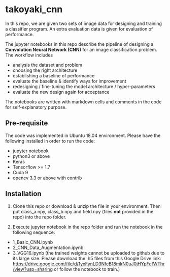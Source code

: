 # takoyaki_cnn
In this repo, we are given two sets of image data for designing and training a classifier program. An extra evaluation data is given for evaluation of performance. 

The jupyter notebooks in this repo describe the pipeline of designing a **Convolution Neural Network (CNN)** for an image classification problem. The workflow includes
+ analysis the dataset and problem
+ choosing the right architecture 
+ establishing a baseline of performance
+ evaluate the baseline & identify ways for improvement
+ redesigning / fine-tuning the model architecture / hyper-parameters
+ evaluate the new design again for acceptance

The notebooks are written with markdown cells and comments in the code for self-explanatory purpose.

## Pre-requisite
The code was implemented in Ubuntu 18.04 environment. Please have the following installed in order to run the code:
- jupyter notebook
- python3 or above
- Keras
- Tensorflow >= 1.7
- Cuda 9
- opencv 3.3 or above with contrib

## Installation
1. Clone this repo or download & unzip the file in your environment. Then put class_a.npy, class_b.npy and field.npy (files **not** provided in the repo) into the repo folder.

2. Execute jupyter notebook in the repo folder and run the notebook in the following sequence:
+ 1_Basic_CNN.ipynb
+ 2_CNN_Data_Augmentation.ipynb
+ 3_VGG16.ipynb (the trained weights cannot be uploaded to github due to its large size. Please download the .h5 files from this Google Drive link: https://drive.google.com/file/d/1yxFynLD3NfcB18mkN0uJ0jHYpFefWThr/view?usp=sharing or follow the notebook to train.)
